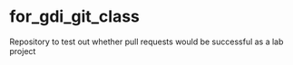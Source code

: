 for_gdi_git_class
=================

Repository to test out whether pull requests would be successful as a lab project
